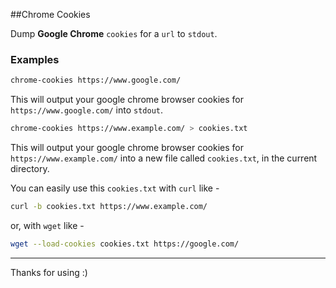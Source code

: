 ##Chrome Cookies

Dump **Google Chrome** `cookies` for a `url` to `stdout`.

### Examples

```bash
chrome-cookies https://www.google.com/
```

This will output your google chrome browser cookies for `https://www.google.com/` into `stdout`.


```bash
chrome-cookies https://www.example.com/ > cookies.txt
```

This will output your google chrome browser cookies for `https://www.example.com/` into a new file called `cookies.txt`, in the current directory.

You can easily use this `cookies.txt` with `curl` like -

```bash
curl -b cookies.txt https://www.example.com/
```

or, with `wget` like -

```bash
wget --load-cookies cookies.txt https://google.com/
```

---
Thanks for using :)